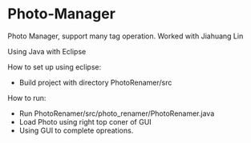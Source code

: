# Photo-Manager

Photo Manager, support many tag operation. Worked with Jiahuang Lin 

Using Java with Eclipse


How to set up using eclipse:

- Build project with directory PhotoRenamer/src


How to run:

- Run PhotoRenamer/src/photo_renamer/PhotoRenamer.java
- Load Photo using right top coner of GUI
- Using GUI to complete opreations.
